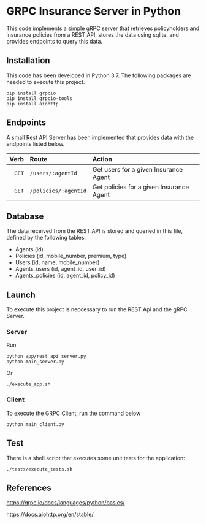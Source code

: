 # GRPC Insurance Server in Python

This code implements a simple gRPC server that retrieves policyholders and insurance policies from a REST API, stores the data using sqlite, and provides endpoints to query this data.

## Installation
This code has been developed in Python 3.7. The following packages are needed to execute this project. 
```
pip install grpcio
pip install grpcio-tools
pip install aiohttp
```

## Endpoints

A small Rest API Server has been implemented that provides data with the endpoints listed below.

| Verb   | Route                    | Action             |
|   ---: | :---                     | :---               |
| `GET`  | `/users/:agentId`                 | Get users for a given Insurance Agent              |
| `GET`  | `/policies/:agentId` | Get policies for a given Insurance Agent |


## Database
The data received from the REST API is stored and queried in this file, defined by the following tables:

- Agents (id)
- Policies (id, mobile_number, premium, type)
- Users (id, name, mobile_number)
- Agents_users (id, agent_id, user_id)
- Agents_policies (id, agent_id, policy_id)

## Launch
To execute this project is neccessary to run the REST Api and the gRPC Server.

### Server
Run
```
python app/rest_api_server.py
python main_server.py
```
Or
```
./execute_app.sh
```
### Client
To execute the GRPC Client, run the command below
```
python main_client.py
```

## Test
There is a shell script that executes some unit tests for the application:

```
./tests/execute_tests.sh
```

## References

https://grpc.io/docs/languages/python/basics/

https://docs.aiohttp.org/en/stable/




